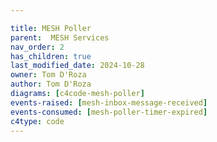 ```yaml
---

title: MESH Poller
parent:  MESH Services
nav_order: 2
has_children: true
last_modified_date: 2024-10-28
owner: Tom D'Roza
author: Tom D'Roza
diagrams: [c4code-mesh-poller]
events-raised: [mesh-inbox-message-received]
events-consumed: [mesh-poller-timer-expired]
c4type: code
---
```

